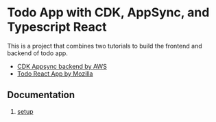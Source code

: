 # Todo App with CDK, AppSync, and Typescript React

This is a project that combines two tutorials to build the frontend and
backend of todo app.

- [CDK Appsync backend by AWS](https://aws.amazon.com/blogs/mobile/building-scalable-graphql-apis-on-aws-with-cdk-and-aws-appsync/)
- [Todo React App by Mozilla](https://developer.mozilla.org/en-US/docs/Learn/Tools_and_testing/Client-side_JavaScript_frameworks/React_todo_list_beginning)

## Documentation

1. [setup](docs/01_setup.md)
